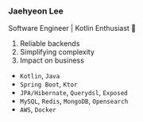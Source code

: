### Jaehyeon Lee

Software Engineer | Kotlin Enthusiast 🚀


1. Reliable backends
2. Simplifying complexity
3. Impact on business


- `Kotlin`, `Java`
- `Spring Boot`, `Ktor`
- `JPA/Hibernate`, `Querydsl`, `Exposed`
- `MySQL`, `Redis`, `MongoDB`, `Opensearch`
- `AWS`, `Docker`


 
